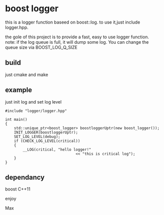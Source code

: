 # boost logger
this is a logger function baseed on boost::log. to use it,just include logger.hpp.

the gole of this project is to provide a fast, easy to use logger function.
note: if the log queue is full, it will dump some log. You can change the queue size via BOOST_LOG_Q_SIZE
## build
just cmake and make
## example

just init log and set log level
```
#include "logger/logger.hpp"

int main()
{
	std::unique_ptr<boost_logger> boostloggerUptr(new boost_logger());
	INIT_LOGGER(boostloggerUptr);
	SET_LOG_LEVEL(debug);
	if (CHECK_LOG_LEVEL(critical))
	{
		__LOG(critical, "hello logger!"
								<< "this is critical log");
	}
}
```


## dependancy

boost C++11


enjoy

Max
